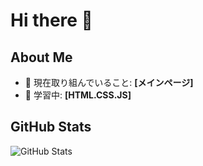 # Hi there 👋

## About Me
- 🔭 現在取り組んでいること: **[メインページ]**
- 🌱 学習中: **[HTML.CSS.JS]**

## GitHub Stats
![GitHub Stats](https://github-readme-stats.vercel.app/api?username=kujira-wak&show_icons=true&theme=default)